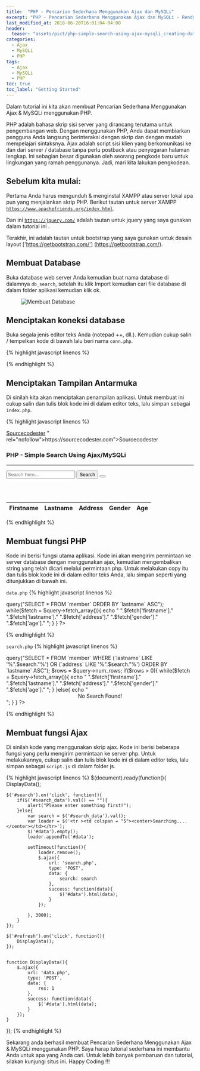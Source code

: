 ```yaml
---
title:  "PHP - Pencarian Sederhana Menggunakan Ajax dan MySQLi"
excerpt: "PHP - Pencarian Sederhana Menggunakan Ajax dan MySQLi - Rendy Ruslan."
last_modified_at: 2018-06-20T16:01:04-04:00
header:
  teaser: "assets/pict/php-simple-search-using-ajax-mysqli_creating-database.png"
categories: 
  - Ajax
  - MySQLi
  - PHP
tags:
  - Ajax
  - MySQLi
  - PHP
toc: true
toc_label: "Getting Started"
---
```


Dalam tutorial ini kita akan membuat Pencarian Sederhana Menggunakan Ajax & MySQLi menggunakan PHP.

PHP adalah bahasa skrip sisi server yang dirancang terutama untuk pengembangan web. Dengan menggunakan PHP, Anda dapat membiarkan pengguna Anda langsung berinteraksi dengan skrip dan dengan mudah mempelajari sintaksnya. Ajax adalah script sisi klien yang berkomunikasi ke dan dari server / database tanpa perlu postback atau penyegaran halaman lengkap. Ini sebagian besar digunakan oleh seorang pengkode baru untuk lingkungan yang ramah penggunanya. Jadi, mari kita lakukan pengkodean.

## Sebelum kita mulai:
Pertama Anda harus mengunduh & menginstal XAMPP atau server lokal apa pun yang menjalankan skrip PHP. Berikut tautan untuk server XAMPP [`https://www.apachefriends.org/index.html`](https://www.apachefriends.org/index.html).

Dan ini [`https://jquery.com/`](https://jquery.com/) adalah tautan untuk jquery yang saya gunakan dalam tutorial ini .

Terakhir, ini adalah tautan untuk bootstrap yang saya gunakan untuk desain layout ['https://getbootstrap.com/'] (https://getbootstrap.com/).

## Membuat Database
Buka database web server Anda kemudian buat nama database di dalamnya `db_search`, setelah itu klik Import kemudian cari file database di dalam folder aplikasi kemudian klik ok.

<figure class="align-center">
  <img src="{{ site.url }}{{ site.baseurl }}/assets/pict/php-simple-search-using-ajax-mysqli_creating-database.png" alt="Membuat Database">
</figure> 

## Menciptakan koneksi database
Buka segala jenis editor teks Anda (notepad ++, dll.). Kemudian cukup salin / tempelkan kode di bawah lalu beri nama `conn.php`.

{% highlight javascript linenos %}
<?php
	$conn = new mysqli('localhost', 'root', '', 'db_search');
 
	if(!$conn){
		die("Error: Can't connect to the database!");
	}
?>
{% endhighlight %}

## Menciptakan Tampilan Antarmuka
Di sinilah kita akan menciptakan penampilan aplikasi. Untuk membuat ini cukup salin dan tulis blok kode ini di dalam editor teks, lalu simpan sebagai `index.php`.

{% highlight javascript linenos %}
<!DOCTYPE html>
<html lang="en">
	<head>
		<meta charset="UTF-8" name="viewport" content="width=device-width, initial-scale=1" />
		<link rel="stylesheet" type="text/css" href="css/bootstrap.css"/>
	</head>
<body>
	<nav class="navbar navbar-default">
		<div class="container-fluid">
			<a class="navbar-brand" href="<a href="https://sourcecodester.com">Sourcecodester</a>
" rel="nofollow">https://sourcecodester.com">Sourcecodester</a>
</a>		</div>
	</nav>
	<div class="col-md-3"></div>
	<div class="col-md-6 well">
		<h3 class="text-primary">PHP - Simple Search Using Ajax/MySQLi</h3>
		<hr style="border-top:1px dotted #ccc;"/>
		<form method="POST">
			<div class="form-inline">
				<input type="text" id="search_data" class="form-control" placeholder="Search here..."/>
				<button type="button" id="search" class="btn btn-primary"><span class="glyphicon glyphicon-search"></span> Search</button>
				<button type="button" id="refresh" class="btn btn-success"><span class="glyphicon glyphicon-refresh"></span></button>
			</div>
		</form>
		<br /><br />
		<table class="table table-bordered">
			<thead class="alert-success">
				<tr>
					<th>Firstname</th>
					<th>Lastname</th>
					<th>Address</th>
					<th>Gender</th>
					<th>Age</th>
				</tr>
			</thead>
			<tbody class="alert-warning" id="data"></tbody>
		</table>
	</div>
</body>
<script src="js/jquery-3.2.1.min.js"></script>
<script type="text/javascript">
	$(document).ready(function(){
		DisplayData();
 
		$('#search').on('click', function(){
			if($('#search_data').val() == ""){
				alert("Please enter something first!");
			}else{
				var search = $('#search_data').val();
				var loader = $('<tr ><td colspan = "5"><center>Searching....</center></td></tr>');
				$('#data').empty();
				loader.appendTo('#data');
 
				setTimeout(function(){
					loader.remove();
					$.ajax({
						url: 'search.php',
						type: 'POST',
						data: {
							search: search
						},
						success: function(data){
							$('#data').html(data);
						}
					});
 
				}, 3000);	
			}
		});
 
		$('#refresh').on('click', function(){
			DisplayData();
		});
 
 
		function DisplayData(){
			$.ajax({
				url: 'data.php',
				type: 'POST',
				data: {
					res: 1
				},
				success: function(data){
					$('#data').html(data);
				}
			});
		}
	});
</script>
</html>
{% endhighlight %}

## Membuat fungsi PHP
Kode ini berisi fungsi utama aplikasi. Kode ini akan mengirim permintaan ke server database dengan menggunakan ajax, kemudian mengembalikan string yang telah dicari melalui permintaan php. Untuk melakukan copy itu dan tulis blok kode ini di dalam editor teks Anda, lalu simpan seperti yang ditunjukkan di bawah ini.

`data.php`
{% highlight javascript linenos %}
<?php
	require_once 'conn.php';
 
	if(ISSET($_POST['res'])){
		$query = $conn->query("SELECT * FROM `member` ORDER BY `lastname` ASC");
		while($fetch = $query->fetch_array()){
			echo "
				<tr>
					<td>".$fetch['firstname']."</td>
					<td>".$fetch['lastname']."</td>
					<td>".$fetch['address']."</td>
					<td>".$fetch['gender']."</td>
					<td>".$fetch['age']."</td>
				</tr>
			";
		}
	}
?>
{% endhighlight %}

`search.php`
{% highlight javascript linenos %}
<?php
	require_once 'conn.php';
 
	if(ISSET($_POST['search'])){
		$search = $_POST['search'];
		$query = $conn->query("SELECT * FROM `member` WHERE (`lastname` LIKE '%".$search."%') OR (`address` LIKE '%".$search."%') ORDER BY `lastname` ASC");
		$rows = $query->num_rows;
 
		if($rows > 0){
			while($fetch = $query->fetch_array()){
				echo "
					<tr>
						<td>".$fetch['firstname']."</td>
						<td>".$fetch['lastname']."</td>
						<td>".$fetch['address']."</td>
						<td>".$fetch['gender']."</td>
						<td>".$fetch['age']."</td>
					</tr>
				";
			}
		}else{
			echo "
				<tr>
					<td colspan='5'><center>No Search Found!</center></td>
				</tr>
			";
		}
	}
?> 
{% endhighlight %}

## Membuat fungsi Ajax
Di sinilah kode yang menggunakan skrip ajax. Kode ini berisi beberapa fungsi yang perlu mengirim permintaan ke server php. Untuk melakukannya, cukup salin dan tulis blok kode ini di dalam editor teks, lalu simpan sebagai `script.js` di dalam folder js.

{% highlight javascript linenos %}
$(document).ready(function(){
	DisplayData();
 
	$('#search').on('click', function(){
		if($('#search_data').val() == ""){
			alert("Please enter something first!");
		}else{
			var search = $('#search_data').val();
			var loader = $('<tr ><td colspan = "5"><center>Searching....</center></td></tr>');
			$('#data').empty();
			loader.appendTo('#data');
 
			setTimeout(function(){
				loader.remove();
				$.ajax({
					url: 'search.php',
					type: 'POST',
					data: {
						search: search
					},
					success: function(data){
						$('#data').html(data);
					}
				});
 
			}, 3000);	
		}
	});
 
	$('#refresh').on('click', function(){
		DisplayData();
	});
 
 
	function DisplayData(){
		$.ajax({
			url: 'data.php',
			type: 'POST',
			data: {
				res: 1
			},
			success: function(data){
				$('#data').html(data);
			}
		});
	}
});
{% endhighlight %}

Sekarang anda berhasil membuat Pencarian Sederhana Menggunakan Ajax & MySQLi menggunakan PHP. Saya harap tutorial sederhana ini membantu Anda untuk apa yang Anda cari. Untuk lebih banyak pembaruan dan tutorial, silakan kunjungi situs ini. Happy Coding !!!

